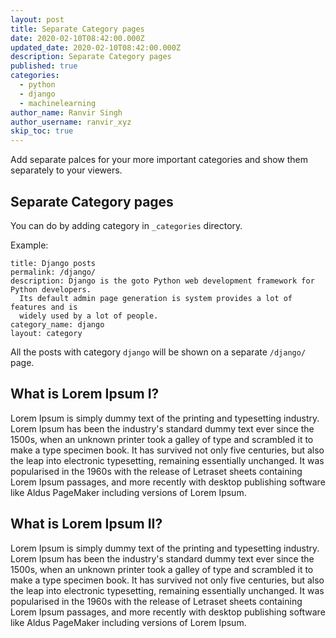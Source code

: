 ```yaml
---
layout: post
title: Separate Category pages
date: 2020-02-10T08:42:00.000Z
updated_date: 2020-02-10T08:42:00.000Z
description: Separate Category pages
published: true
categories:
  - python
  - django
  - machinelearning
author_name: Ranvir Singh
author_username: ranvir_xyz
skip_toc: true
---
```


Add separate palces for your more important categories and show them separately to your viewers.

## Separate Category pages

You can do by adding category in `_categories` directory.

Example:

```
title: Django posts
permalink: /django/
description: Django is the goto Python web development framework for Python developers.
  Its default admin page generation is system provides a lot of features and is
  widely used by a lot of people.
category_name: django
layout: category
```

All the posts with category `django` will be shown on a separate `/django/` page.

## What is Lorem Ipsum I?

Lorem Ipsum is simply dummy text of the printing and typesetting industry. Lorem Ipsum has been the industry's standard dummy text ever since the 1500s, when an unknown printer took a galley of type and scrambled it to make a type specimen book. It has survived not only five centuries, but also the leap into electronic typesetting, remaining essentially unchanged. It was popularised in the 1960s with the release of Letraset sheets containing Lorem Ipsum passages, and more recently with desktop publishing software like Aldus PageMaker including versions of Lorem Ipsum.

## What is Lorem Ipsum II?

Lorem Ipsum is simply dummy text of the printing and typesetting industry. Lorem Ipsum has been the industry's standard dummy text ever since the 1500s, when an unknown printer took a galley of type and scrambled it to make a type specimen book. It has survived not only five centuries, but also the leap into electronic typesetting, remaining essentially unchanged. It was popularised in the 1960s with the release of Letraset sheets containing Lorem Ipsum passages, and more recently with desktop publishing software like Aldus PageMaker including versions of Lorem Ipsum.
